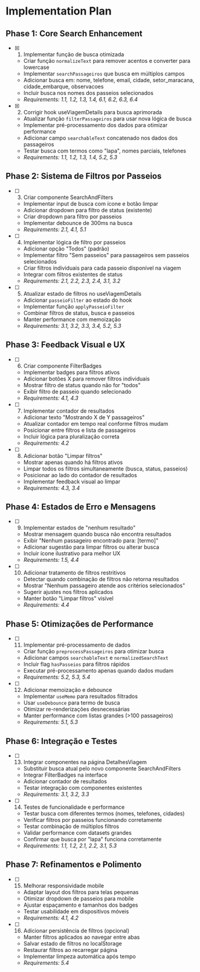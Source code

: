 # Implementation Plan

## Phase 1: Core Search Enhancement

- [x] 1. Implementar função de busca otimizada
  - Criar função `normalizeText` para remover acentos e converter para lowercase
  - Implementar `searchPassageiros` que busca em múltiplos campos
  - Adicionar busca em: nome, telefone, email, cidade, setor_maracana, cidade_embarque, observacoes
  - Incluir busca nos nomes dos passeios selecionados
  - _Requirements: 1.1, 1.2, 1.3, 1.4, 6.1, 6.2, 6.3, 6.4_

- [x] 2. Corrigir hook useViagemDetails para busca aprimorada
  - Atualizar função `filterPassageiros` para usar nova lógica de busca
  - Implementar pré-processamento dos dados para otimizar performance
  - Adicionar campo `searchableText` concatenado nos dados dos passageiros
  - Testar busca com termos como "lapa", nomes parciais, telefones
  - _Requirements: 1.1, 1.2, 1.3, 1.4, 5.2, 5.3_

## Phase 2: Sistema de Filtros por Passeios

- [ ] 3. Criar componente SearchAndFilters
  - Implementar input de busca com ícone e botão limpar
  - Adicionar dropdown para filtro de status (existente)
  - Criar dropdown para filtro por passeios
  - Implementar debounce de 300ms na busca
  - _Requirements: 2.1, 4.1, 5.1_

- [ ] 4. Implementar lógica de filtro por passeios
  - Adicionar opção "Todos" (padrão)
  - Implementar filtro "Sem passeios" para passageiros sem passeios selecionados
  - Criar filtros individuais para cada passeio disponível na viagem
  - Integrar com filtros existentes de status
  - _Requirements: 2.1, 2.2, 2.3, 2.4, 3.1, 3.2_

- [ ] 5. Atualizar estado de filtros no useViagemDetails
  - Adicionar `passeioFilter` ao estado do hook
  - Implementar função `applyPasseioFilter`
  - Combinar filtros de status, busca e passeios
  - Manter performance com memoização
  - _Requirements: 3.1, 3.2, 3.3, 3.4, 5.2, 5.3_

## Phase 3: Feedback Visual e UX

- [ ] 6. Criar componente FilterBadges
  - Implementar badges para filtros ativos
  - Adicionar botões X para remover filtros individuais
  - Mostrar filtro de status quando não for "todos"
  - Exibir filtro de passeio quando selecionado
  - _Requirements: 4.1, 4.3_

- [ ] 7. Implementar contador de resultados
  - Adicionar texto "Mostrando X de Y passageiros"
  - Atualizar contador em tempo real conforme filtros mudam
  - Posicionar entre filtros e lista de passageiros
  - Incluir lógica para pluralização correta
  - _Requirements: 4.2_

- [ ] 8. Adicionar botão "Limpar filtros"
  - Mostrar apenas quando há filtros ativos
  - Limpar todos os filtros simultaneamente (busca, status, passeios)
  - Posicionar ao lado do contador de resultados
  - Implementar feedback visual ao limpar
  - _Requirements: 4.3, 3.4_

## Phase 4: Estados de Erro e Mensagens

- [ ] 9. Implementar estados de "nenhum resultado"
  - Mostrar mensagem quando busca não encontra resultados
  - Exibir "Nenhum passageiro encontrado para: [termo]"
  - Adicionar sugestão para limpar filtros ou alterar busca
  - Incluir ícone ilustrativo para melhor UX
  - _Requirements: 1.5, 4.4_

- [ ] 10. Adicionar tratamento de filtros restritivos
  - Detectar quando combinação de filtros não retorna resultados
  - Mostrar "Nenhum passageiro atende aos critérios selecionados"
  - Sugerir ajustes nos filtros aplicados
  - Manter botão "Limpar filtros" visível
  - _Requirements: 4.4_

## Phase 5: Otimizações de Performance

- [ ] 11. Implementar pré-processamento de dados
  - Criar função `preprocessPassageiros` para otimizar busca
  - Adicionar campos `searchableText` e `normalizedSearchText`
  - Incluir flag `hasPasseios` para filtros rápidos
  - Executar pré-processamento apenas quando dados mudam
  - _Requirements: 5.2, 5.3, 5.4_

- [ ] 12. Adicionar memoização e debounce
  - Implementar `useMemo` para resultados filtrados
  - Usar `useDebounce` para termo de busca
  - Otimizar re-renderizações desnecessárias
  - Manter performance com listas grandes (>100 passageiros)
  - _Requirements: 5.1, 5.3_

## Phase 6: Integração e Testes

- [ ] 13. Integrar componentes na página DetalhesViagem
  - Substituir busca atual pelo novo componente SearchAndFilters
  - Integrar FilterBadges na interface
  - Adicionar contador de resultados
  - Testar integração com componentes existentes
  - _Requirements: 3.1, 3.2, 3.3_

- [ ] 14. Testes de funcionalidade e performance
  - Testar busca com diferentes termos (nomes, telefones, cidades)
  - Verificar filtros por passeios funcionando corretamente
  - Testar combinação de múltiplos filtros
  - Validar performance com datasets grandes
  - Confirmar que busca por "lapa" funciona corretamente
  - _Requirements: 1.1, 1.2, 2.1, 2.2, 3.1, 5.3_

## Phase 7: Refinamentos e Polimento

- [ ] 15. Melhorar responsividade mobile
  - Adaptar layout dos filtros para telas pequenas
  - Otimizar dropdown de passeios para mobile
  - Ajustar espaçamento e tamanhos dos badges
  - Testar usabilidade em dispositivos móveis
  - _Requirements: 4.1, 4.2_

- [ ] 16. Adicionar persistência de filtros (opcional)
  - Manter filtros aplicados ao navegar entre abas
  - Salvar estado de filtros no localStorage
  - Restaurar filtros ao recarregar página
  - Implementar limpeza automática após tempo
  - _Requirements: 5.4_